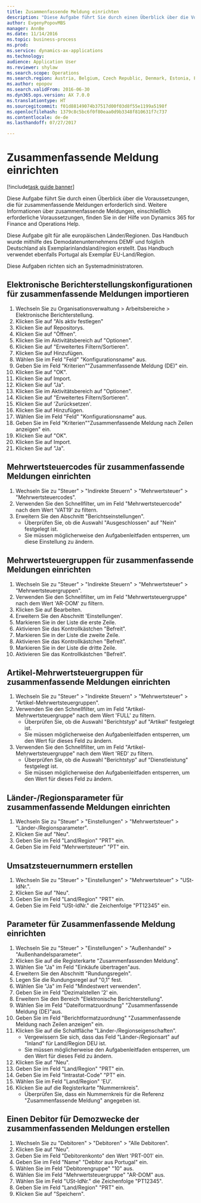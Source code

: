 ```yaml
--- 
title: Zusammenfassende Meldung einrichten
description: "Diese Aufgabe führt Sie durch einen Überblick über die Voraussetzungen, die für zusammenfassende Meldungen erforderlich sind."
author: EvgenyPopovMBS
manager: AnnBe
ms.date: 11/14/2016
ms.topic: business-process
ms.prod: 
ms.service: dynamics-ax-applications
ms.technology: 
audience: Application User
ms.reviewer: shylaw
ms.search.scope: Operations
ms.search.region: Austria, Belgium, Czech Republic, Denmark, Estonia, Finland, France, Germany, Hungary, Ireland, Italy, Latvia, Lithuania, Netherlands, Poland, Spain, Sweden, United Kingdom
ms.author: epopov
ms.search.validFrom: 2016-06-30
ms.dyn365.ops.version: AX 7.0.0
ms.translationtype: HT
ms.sourcegitcommit: f01d88149074b37517d00f03d8f55e1199a5198f
ms.openlocfilehash: 1379c8c5bc6f0f80eaa0d9b3348f810631f7c737
ms.contentlocale: de-de
ms.lasthandoff: 07/27/2017

---
```

# <a name="set-up-eu-sales-list-reporting"></a>Zusammenfassende Meldung einrichten

[!include[task guide banner](../../includes/task-guide-banner.md)]

Diese Aufgabe führt Sie durch einen Überblick über die Voraussetzungen, die für zusammenfassende Meldungen erforderlich sind. Weitere Informationen über zusammenfassende Meldungen, einschließlich erforderliche Voraussetzungen, finden Sie in der Hilfe von Dynamics 365 for Finance and Operations Help.

Diese Aufgabe gilt für alle europäischen Länder/Regionen. Das Handbuch wurde mithilfe des Demodatenunternehmens DEMF und folglich Deutschland als Exemplarinlandsland/region erstellt. Das Handbuch verwendet ebenfalls Portugal als Exemplar EU-Land/Region.

Diese Aufgaben richten sich an Systemadministratoren.


## <a name="import-electronic-reporting-configurations-for-eu-sales-list-reporting"></a>Elektronische Berichterstellungskonfigurationen für zusammenfassende Meldungen importieren
1. Wechseln Sie zu Organisationsverwaltung > Arbeitsbereiche > Elektronische Berichterstellung.
2. Klicken Sie auf "Als aktiv festlegen"
3. Klicken Sie auf Repositorys.
4. Klicken Sie auf "Öffnen".
5. Klicken Sie im Aktivitätsbereich auf "Optionen".
6. Klicken Sie auf "Erweitertes Filtern/Sortieren".
7. Klicken Sie auf Hinzufügen.
8. Wählen Sie im Feld "Feld" "Konfigurationsname" aus.
9. Geben Sie im Feld "Kriterien""Zusammenfassende Meldung (DE)" ein.
10. Klicken Sie auf "OK".
11. Klicken Sie auf Import.
12. Klicken Sie auf "Ja".
13. Klicken Sie im Aktivitätsbereich auf "Optionen".
14. Klicken Sie auf "Erweitertes Filtern/Sortieren".
15. Klicken Sie auf 'Zurücksetzen'.
16. Klicken Sie auf Hinzufügen.
17. Wählen Sie im Feld "Feld" "Konfigurationsname" aus.
18. Geben Sie im Feld "Kriterien""Zusammenfassende Meldung nach Zeilen anzeigen" ein.
19. Klicken Sie auf "OK".
20. Klicken Sie auf Import.
21. Klicken Sie auf "Ja".

## <a name="set-up-sales-tax-codes-for-eu-sales-list-reporting"></a>Mehrwertsteuercodes für zusammenfassende Meldungen einrichten
1. Wechseln Sie zu "Steuer" > "Indirekte Steuern" > "Mehrwertsteuer" > "Mehrwertsteuercodes".
2. Verwenden Sie den Schnellfilter, um im Feld "Mehrwertsteuercode" nach dem Wert 'VAT19' zu filtern.
3. Erweitern Sie den Abschnitt "Berichtseinstellungen".
    * Überprüfen Sie, ob die Auswahl "Ausgeschlossen" auf "Nein" festgelegt ist.  
    * Sie müssen möglicherweise den Aufgabenleitfaden entsperren, um diese Einstellung zu ändern.  

## <a name="set-up-sales-tax-groups-for-eu-sales-list-reporting"></a>Mehrwertsteuergruppen für zusammenfassende Meldungen einrichten
1. Wechseln Sie zu "Steuer" > "Indirekte Steuern" > "Mehrwertsteuer" > "Mehrwertsteuergruppen".
2. Verwenden Sie den Schnellfilter, um im Feld "Mehrwertsteuergruppe" nach dem Wert 'AR-DOM' zu filtern.
3. Klicken Sie auf Bearbeiten.
4. Erweitern Sie den Abschnitt 'Einstellungen'.
5. Markieren Sie in der Liste die erste Zeile.
6. Aktivieren Sie das Kontrollkästchen "Befreit".
7. Markieren Sie in der Liste die zweite Zeile.
8. Aktivieren Sie das Kontrollkästchen "Befreit".
9. Markieren Sie in der Liste die dritte Zeile.
10. Aktivieren Sie das Kontrollkästchen "Befreit".

## <a name="set-up-item-sales-tax-groups-for-eu-sales-list-reporting"></a>Artikel-Mehrwertsteuergruppen für zusammenfassende Meldungen einrichten
1. Wechseln Sie zu "Steuer" > "Indirekte Steuern" > "Mehrwertsteuer" > "Artikel-Mehrwertsteuergruppen".
2. Verwenden Sie den Schnellfilter, um im Feld "Artikel-Mehrwertsteuergruppe" nach dem Wert 'FULL' zu filtern.
    * Überprüfen Sie, ob die Auswahl "Berichtstyp" auf "Artikel" festgelegt ist.  
    * Sie müssen möglicherweise den Aufgabenleitfaden entsperren, um den Wert für dieses Feld zu ändern.  
3. Verwenden Sie den Schnellfilter, um im Feld "Artikel-Mehrwertsteuergruppe" nach dem Wert 'RED' zu filtern.
    * Überprüfen Sie, ob die Auswahl "Berichtstyp" auf "Dienstleistung" festgelegt ist.  
    * Sie müssen möglicherweise den Aufgabenleitfaden entsperren, um den Wert für dieses Feld zu ändern.  

## <a name="set-up-countryregion-parameters-for-eu-sales-list-reporting"></a>Länder-/Regionsparameter für zusammenfassende Meldungen einrichten
1. Wechseln Sie zu "Steuer" > "Einstellungen" > "Mehrwertsteuer" > "Länder-/Regionsparameter".
2. Klicken Sie auf "Neu".
3. Geben Sie im Feld "Land/Region" "PRT" ein.
4. Geben Sie im Feld "Mehrwertsteuer" "PT" ein.

## <a name="create-tax-exempt-numbers"></a>Umsatzsteuernummern erstellen
1. Wechseln Sie zu "Steuer" > "Einstellungen" > "Mehrwertsteuer" > "USt-IdNr.".
2. Klicken Sie auf "Neu".
3. Geben Sie im Feld "Land/Region" "PRT" ein.
4. Geben Sie im Feld "USt-IdNr." die Zeichenfolge "PT12345" ein.

## <a name="set-up-eu-sales-list-reporting-parameters"></a>Parameter für Zusammenfassende Meldung einrichten
1. Wechseln Sie zu "Steuer" > "Einstellungen" > "Außenhandel" > "Außenhandelsparameter".
2. Klicken Sie auf die Registerkarte "Zusammenfassenden Meldung".
3. Wählen Sie "Ja" im Feld "Einkäufe übertragen"aus.
4. Erweitern Sie den Abschnitt "Rundungsregeln".
5. Legen Sie die Rundungsregel auf "0,1" fest.
6. Wählen Sie "Ja" im Feld "Mindestwert verwenden".
7. Geben Sie im Feld "Dezimalstellen '2' ein.
8. Erweitern Sie den Bereich "Elektronische Berichterstellung".
9. Wählen Sie im Feld "Dateiformatzuordnung" "Zusammenfassende Meldung (DE)"aus.
10. Geben Sie im Feld "Berichtformatzuordnung" "Zusammenfassende Meldung nach Zeilen anzeigen" ein.
11. Klicken Sie auf die Schaltfläche "Länder-/Regionseigenschaften".
    * Vergewissern Sie sich, dass das Feld "Länder-/Regionsart" auf "Inland" für Land/Region DEU ist.  
    * Sie müssen möglicherweise den Aufgabenleitfaden entsperren, um den Wert für dieses Feld zu ändern.  
12. Klicken Sie auf "Neu".
13. Geben Sie im Feld "Land/Region" "PRT" ein.
14. Geben Sie im Feld "Intrastat-Code" "PT" ein.
15. Wählen Sie im Feld "Land/Region" 'EU'.
16. Klicken Sie auf die Registerkarte "Nummernkreis".
    * Überprüfen Sie, dass ein Nummernkreis für die Referenz "Zusammenfassende Meldung" angegeben ist.  

## <a name="create-a-customer-for-eu-sales-list-reporting-demo-purposes"></a>Einen Debitor für Demozwecke der zusammenfassenden Meldungen erstellen
1. Wechseln Sie zu "Debitoren" > "Debitoren" > "Alle Debitoren".
2. Klicken Sie auf "Neu".
3. Geben Sie im Feld "Debitorenkonto" den Wert 'PRT-001' ein.
4. Geben Sie im Feld "Name" "Debitor aus Portugal" ein.
5. Wählen Sie im Feld "Debitorengruppe" "10" aus.
6. Wählen Sie im Feld "Mehrwertsteuergruppe" "AR-DOM" aus.
7. Wählen Sie im Feld "USt-IdNr." die Zeichenfolge "PT12345".
8. Geben Sie im Feld "Land/Region" "PRT" ein.
9. Klicken Sie auf "Speichern".


